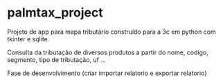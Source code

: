 # palmtax_project

Projeto de app para mapa tributário construído para a 3c em python com tkinter e sqlite

Consulta da tributação de diversos produtos a partir do nome, codigo, segmento, tipo de tributação, uf ...

Fase de desenvolvimento (criar importar relatorio e exportar relatorio)
 
